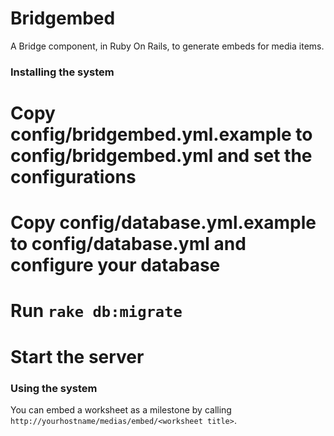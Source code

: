 Bridgembed
==========

A Bridge component, in Ruby On Rails, to generate embeds for media items.

### Installing the system

# Copy config/bridgembed.yml.example to config/bridgembed.yml and set the configurations
# Copy config/database.yml.example to config/database.yml and configure your database
# Run `rake db:migrate`
# Start the server

### Using the system

You can embed a worksheet as a milestone by calling `http://yourhostname/medias/embed/<worksheet title>`.
